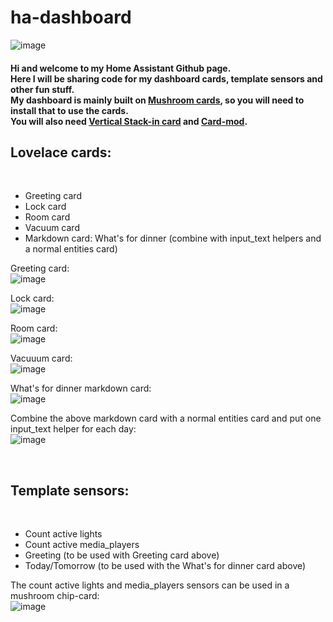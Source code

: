 # ha-dashboard
![image](https://github.com/durrav/ha-dashboard/assets/58232568/f9cb31c7-9603-4157-b520-dd4fb961c4ae)

<h4>Hi and welcome to my Home Assistant Github page.<br>
Here I will be sharing code for my dashboard cards, template sensors and other fun stuff.
<br>
My dashboard is mainly built on <a href="https://github.com/piitaya/lovelace-mushroom">Mushroom cards</a>, so you will need to install that to use the cards.<br>
You will also need <a href="https://github.com/ofekashery/vertical-stack-in-card">Vertical Stack-in card</a> and <a href="https://github.com/thomasloven/lovelace-card-mod">Card-mod</a>.</h4>

<h2>Lovelace cards:</h2><br>

- Greeting card
- Lock card
- Room card
- Vacuum card
- Markdown card: What's for dinner (combine with input_text helpers and a normal entities card)


Greeting card:<br>
![image](https://github.com/durrav/ha-dashboard/assets/58232568/1d632b4e-056e-4143-b259-9a0e04bf6bfa)

Lock card:<br>
![image](https://github.com/durrav/ha-dashboard/assets/58232568/7f6a26e1-4a55-4afb-9581-7ef7172ebdb4)

Room card:<br>
![image](https://github.com/durrav/ha-dashboard/assets/58232568/f034c55e-8f00-41c4-9556-3d66ebba3e58)

Vacuuum card:<br>
![image](https://github.com/durrav/ha-dashboard/assets/58232568/75ed1463-f2a4-4251-abbc-8cf545c7a50d)

What's for dinner markdown card:<br>
![image](https://github.com/durrav/ha-dashboard/assets/58232568/07bec645-a724-4d8e-899f-7887130d04b3)

Combine the above markdown card with a normal entities card and put one input_text helper for each day:<br>
![image](https://github.com/durrav/ha-dashboard/assets/58232568/8920d253-819e-4227-b356-1462984a3ae9)


<br>

<h2>Template sensors:</h2><br>

- Count active lights
- Count active media_players
- Greeting (to be used with Greeting card above)
- Today/Tomorrow (to be used with the What's for dinner card above)


The count active lights and media_players sensors can be used in a mushroom chip-card:<br>
![image](https://github.com/durrav/ha-dashboard/assets/58232568/b392c4bb-43ed-48be-8673-c8f7cddbf5fc)
